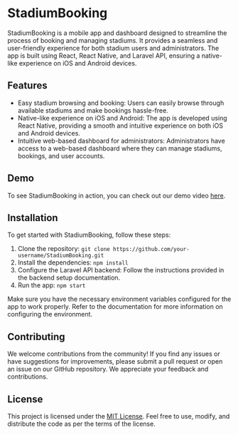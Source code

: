 # StadiumBooking

StadiumBooking is a mobile app and dashboard designed to streamline the process of booking and managing stadiums. It provides a seamless and user-friendly experience for both stadium users and administrators. The app is built using React, React Native, and Laravel API, ensuring a native-like experience on iOS and Android devices.

## Features

- Easy stadium browsing and booking: Users can easily browse through available stadiums and make bookings hassle-free.
- Native-like experience on iOS and Android: The app is developed using React Native, providing a smooth and intuitive experience on both iOS and Android devices.
- Intuitive web-based dashboard for administrators: Administrators have access to a web-based dashboard where they can manage stadiums, bookings, and user accounts.

## Demo

To see StadiumBooking in action, you can check out our demo video [here](link-to-demo-video).

## Installation

To get started with StadiumBooking, follow these steps:

1. Clone the repository: `git clone https://github.com/your-username/StadiumBooking.git`
2. Install the dependencies: `npm install`
3. Configure the Laravel API backend: Follow the instructions provided in the backend setup documentation.
4. Run the app: `npm start`

Make sure you have the necessary environment variables configured for the app to work properly. Refer to the documentation for more information on configuring the environment.

## Contributing

We welcome contributions from the community! If you find any issues or have suggestions for improvements, please submit a pull request or open an issue on our GitHub repository. We appreciate your feedback and contributions.

## License

This project is licensed under the [MIT License](link-to-license-file). Feel free to use, modify, and distribute the code as per the terms of the license.

